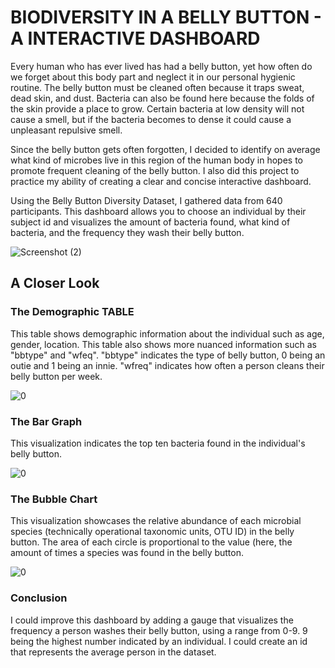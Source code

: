 # BIODIVERSITY IN A BELLY BUTTON - A INTERACTIVE DASHBOARD

Every human who has ever lived has had a belly button, yet how often do we forget about this body part and neglect it in our personal hygienic routine. The belly button must be cleaned often because it traps sweat, dead skin, and dust. Bacteria can also be found here because the folds of the skin provide a place to grow. Certain bacteria at low density will not cause a smell, but if the bacteria becomes to dense it could cause a unpleasant repulsive smell. 

Since the belly button gets often forgotten, I decided to identify on average what kind of microbes live in this region of the human body in hopes to promote frequent cleaning of the belly button. I also did this project to practice my ability of creating a clear and concise interactive dashboard. 

Using the Belly Button Diversity Dataset, I gathered data from 640 participants. This dashboard allows you to choose an individual by their subject id and visualizes the amount of bacteria found, what kind of bacteria, and the frequency they wash their belly button.

![Screenshot (2)](https://user-images.githubusercontent.com/85320743/213582131-a6547f27-23f7-4ac5-b55b-5be28a2e161c.png)

## A Closer Look

### The Demographic TABLE
This table shows demographic information about the individual such as age, gender, location. This table also shows more nuanced information such as "bbtype" and "wfeq". "bbtype" indicates the type of belly button, 0 being an outie and 1 being an innie. "wfreq" indicates how often a person cleans their belly button per week.

![0](https://user-images.githubusercontent.com/85320743/212434770-a4b64d52-66df-4b74-881a-8fd13e13070d.png)

### The Bar Graph

This visualization indicates the top ten bacteria found in the individual's belly button. 

![0](https://user-images.githubusercontent.com/85320743/212435255-365a897c-513b-4429-947c-62405dcd93d7.png)

### The Bubble Chart

This visualization showcases the relative abundance of each microbial species (technically operational taxonomic units, OTU ID) in the belly button. The area of each circle is proportional to the value (here, the amount of times a species was found in the belly button. 

![0](https://user-images.githubusercontent.com/85320743/212435611-95f2d37e-f1b1-4939-beaa-76ea124825eb.png)

### Conclusion
I could improve this dashboard by adding a gauge that visualizes the frequency a person washes their belly button, using a range from 0-9. 9 being the highest number indicated by an individual. I could create an id that represents the average person in the dataset.
